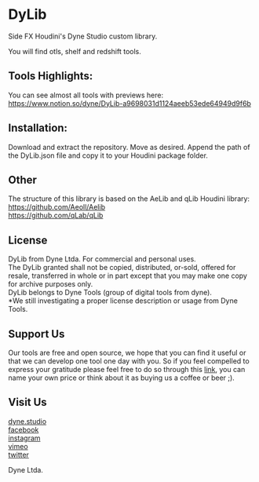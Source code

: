 # DyLib
Side FX Houdini's Dyne Studio custom library.

You will find otls, shelf and redshift tools.

## Tools Highlights:

You can see almost all tools with previews here:  
https://www.notion.so/dyne/DyLib-a9698031d1124aeeb53ede64949d9f6b

## Installation:
Download and extract the repository. Move as desired.
Append the path of the DyLib.json file and copy it to your Houdini package folder.

## Other

The structure of this library is based on the AeLib and qLib Houdini library:  
https://github.com/Aeoll/Aelib  
https://github.com/qLab/qLib

## License
DyLib from Dyne Ltda.
For commercial and personal uses.   
The DyLib granted shall not be copied, distributed, or-sold, offered for resale, transferred in whole or in part except that you may make one copy for archive purposes only.   
DyLib belongs to Dyne Tools (group of digital tools from dyne).   
*We still investigating a proper license description or usage from Dyne Tools.

## Support Us
Our tools are free and open source, we hope that you can find it useful or that we can develop one tool one day with you. So if you feel compelled to express your gratitude please feel free to do so through this [link](https://www.paypal.me/cdordelly), you can name your own price or think about it as buying us a coffee or beer ;). 

## Visit Us
[dyne.studio](http://dyne.studio/)   
[facebook](https://www.facebook.com/dyne.estudio/)   
[instagram](https://www.instagram.com/dyne.estudio/)   
[vimeo](https://vimeo.com/dynestudio)   
[twitter](https://twitter.com/dynestudio)

Dyne Ltda.
